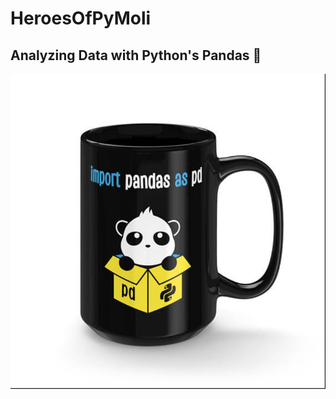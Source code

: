 # HeroesOfPyMoli

## Analyzing  Data with Python's Pandas  🐼

<img src="./images/import_pandas.png" width="600">
